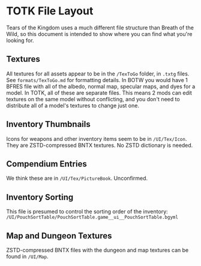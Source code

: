 # TOTK File Layout
Tears of the Kingdom uses a much different file structure than Breath of the 
Wild, so this document is intended to show where you can find what you're
looking for.

## Textures
All textures for all assets appear to be in the `/TexToGo` folder, in `.txtg`
files. See `formats/TexToGo.md` for formatting details. In BOTW you would have
1 BFRES file with all of the albedo, normal map, specular maps, and dyes for a 
model. In TOTK, all of these are separate files. This means 2 mods can edit 
textures on the same model without conflicting, and you don't need to distribute
all of a model's textures to change just one.

## Inventory Thumbnails
Icons for weapons and other inventory items seem to be in `/UI/Tex/Icon`. They 
are ZSTD-compressed BNTX textures. No ZSTD dictionary is needed.

## Compendium Entries
We think these are in `/UI/Tex/PictureBook`. Unconfirmed.

## Inventory Sorting
This file is presumed to control the sorting order of the inventory:
`/UI/PouchSortTable/PouchSortTable.game__ui__PouchSortTable.bgyml`

## Map and Dungeon Textures
ZSTD-compressed BNTX files with the dungeon and map textures can be found in
`/UI/Map`.
